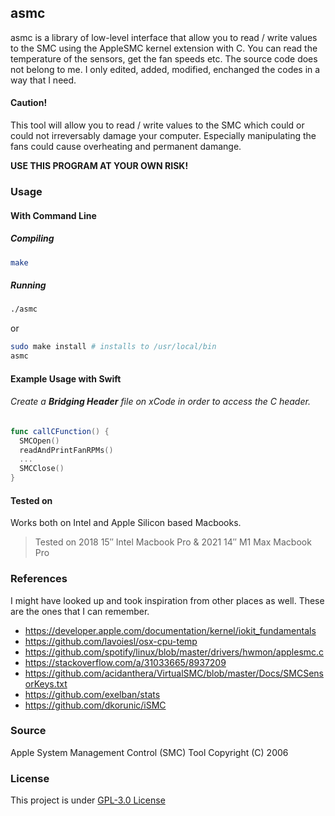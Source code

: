 ## asmc

asmc is a library of low-level interface that allow you to read / write values to the SMC using the AppleSMC kernel extension with C. You can read the temperature of the sensors, get the fan speeds etc. The source code does not belong to me. I only edited, added, modified, enchanged the codes in a way that I need.

#### Caution!

This tool will allow you to read / write values to the SMC which could or could not irreversably damage your computer. Especially manipulating the fans could cause overheating and permanent damange.

**USE THIS PROGRAM AT YOUR OWN RISK!**

### Usage

#### With Command Line

##### Compiling

```bash
make
```

##### Running

```bash
./asmc
```

or

```bash
sudo make install # installs to /usr/local/bin
asmc
```

#### Example Usage with Swift

###### Create a **Bridging Header** file on xCode in order to access the C header.

```swift
func callCFunction() {
  SMCOpen()
  readAndPrintFanRPMs()
  ...
  SMCClose()
}
```

#### Tested on

Works both on Intel and Apple Silicon based Macbooks.

> Tested on 2018 15″ Intel Macbook Pro & 2021 14″ M1 Max Macbook Pro

### References

I might have looked up and took inspiration from other places as well. These are the ones that I can remember.

- https://developer.apple.com/documentation/kernel/iokit_fundamentals
- https://github.com/lavoiesl/osx-cpu-temp
- https://github.com/spotify/linux/blob/master/drivers/hwmon/applesmc.c
- https://stackoverflow.com/a/31033665/8937209
- https://github.com/acidanthera/VirtualSMC/blob/master/Docs/SMCSensorKeys.txt
- https://github.com/exelban/stats
- https://github.com/dkorunic/iSMC

### Source

Apple System Management Control (SMC) Tool Copyright (C) 2006

### License

This project is under [GPL-3.0 License](https://github.com/mrcn04/asmc/blob/master/LICENSE)
